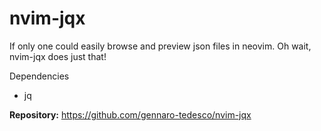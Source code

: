 # nvim-jqx
If only one could easily browse and preview json files in neovim. Oh wait, nvim-jqx does just that!

Dependencies
- jq

**Repository:** <https://github.com/gennaro-tedesco/nvim-jqx>

<!-- vim: set ft=markdown: -->